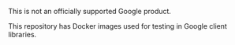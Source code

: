 This is not an officially supported Google product.

This repository has Docker images used for testing in Google client libraries.

